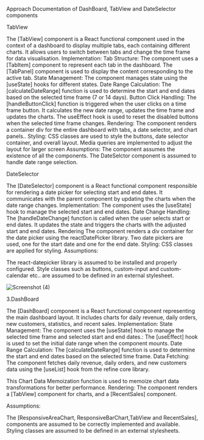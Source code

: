 Approach Documentation of DashBoard, TabView and DateSelector components

TabView

The [TabView] component is a React functional component used in the context of a dashboard to display multiple tabs, each containing different charts. It allows users to switch between tabs and change the time frame for data visualisation.
Implementation:
Tab Structure:
The component uses a [TabItem] component to represent each tab in the dashboard.
The [TabPanel] component is used to display the content corresponding to the active tab.
State Management:
The component manages state using the [useState] hooks for different states.
Date Range Calculation:
The [calculateDateRange] function is used to determine the start and end dates based on the selected time frame (7 or 14 days).
Button Click Handling:
The [handleButtonClick] function is triggered when the user clicks on a time frame button. It calculates the new date range, updates the time frame and updates the charts.
The useEffect hook is used to reset the disabled buttons when the selected time frame changes.
Rendering:
The component renders a container div for the entire dashboard with tabs, a date selector, and chart panels..
Styling:
CSS classes are used to style the buttons, date selector container, and overall layout.
Media queries are implemented to adjust the layout for larger screen
Assumptions:
The component assumes the existence of all the components.
The DateSelctor component is assumed to handle date range selection.


DateSelector

The [DateSelector] component is a React functional component responsible for rendering a date picker for selecting start and end dates. It communicates with the parent component by updating the charts when the date range changes.
Implementation:
The component uses the [useState] hook to manage the selected start and end dates.
Date Change Handling:
The [handleDateChange] function is called when the user selects start or end dates. It updates the state and triggers the charts with the adjusted start and end dates.
Rendering
The component renders a div container for the date picker using the reactDatePicker library.
Two date pickers are used, one for the start date and one for the end date.
Styling:
CSS classes are applied for styling.
Assumptions:

The react-datepicker library is assumed to be installed and properly configured.
Style classes such as buttons, custom-input and custom-calendar etc..  are assumed to be defined in an external stylesheet.

![Screenshot (4)](https://github.com/blackdevil0071/refineUI/assets/76084841/da85c2e6-d8ad-4238-bf0c-927cd53382e4)

3.DashBoard

The [DashBoard] component is a React functional component representing the main dashboard layout. It includes charts for daily revenue, daily orders, new customers, statistics, and recent sales.
Implementation:
State Management:
The component uses the [useState] hook to manage the selected time frame and selected start and end dates.:
The [useEffect] hook is used to set the initial date range when the component mounts.
Date Range Calculation:
The [calculateDateRange] function is used to determine the start and end dates based on the selected time frame.
Data Fetching:
The component fetches daily revenue, daily orders, and new customers data using the [useList] hook from the refine core library.


This Chart Data Memoization function is used to memoize chart data transformations for better performance.
Rendering:
The component renders a [TabView] component for charts, and a [RecentSales] component.

Assumptions:


The [ResponsiveAreaChart, ResponsiveBarChart,TabView and RecentSales], components are assumed to be correctly implemented and available.
Styling classes are assumed to be defined in an external stylesheets.
